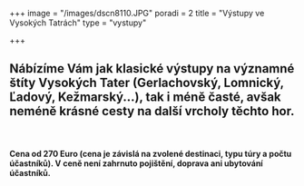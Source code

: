 +++
image = "/images/dscn8110.JPG"
poradi = 2
title = "Výstupy ve Vysokých Tatrách"
type = "vystupy"

+++
## **Nábízíme Vám jak klasické výstupy na významné štíty Vysokých Tater (Gerlachovský, Lomnický, Ľadový, Kežmarský...), tak i méně časté, avšak neméně krásné cesty na další vrcholy těchto hor.**

&nbsp;


#### Cena od 270 Euro (cena je závislá na zvolené destinaci, typu túry a počtu účastníků). V ceně není zahrnuto pojištění, doprava ani ubytování účastníků.
